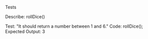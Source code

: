 Tests

Describe: rollDice()

Test: "It should return a number between 1 and 6."
Code: rollDice();
Expected Output: 3